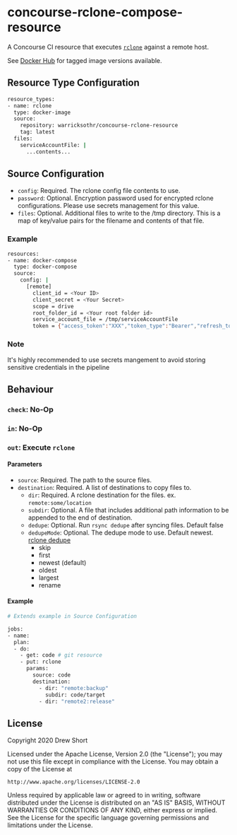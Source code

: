 # concourse-rclone-compose-resource

A Concourse CI resource that executes [`rclone`](https://rclone.org/) 
against a remote host.

See [Docker Hub](https://cloud.docker.com/repository/docker/warricksothr/concourse-rclone-resource)
for tagged image versions available.

## Resource Type Configuration

```bash
resource_types:
- name: rclone
  type: docker-image
  source:
    repository: warricksothr/concourse-rclone-resource
    tag: latest
  files:
    serviceAccountFile: |
      ...contents...
```

## Source Configuration

* `config`: Required. The rclone config file contents to use.
* `password`: Optional. Encryption password used for encrypted rclone configurations. Please use secrets management for this value.
* `files`: Optional. Additional files to write to the /tmp directory. This is a map of key/value pairs for the filename and contents of that file.

### Example

```bash
resources:
- name: docker-compose
  type: docker-compose
  source:
    config: |
      [remote]
        client_id = <Your ID>
        client_secret = <Your Secret>
        scope = drive
        root_folder_id = <Your root folder id>
        service_account_file = /tmp/serviceAccountFile
        token = {"access_token":"XXX","token_type":"Bearer","refresh_token":"XXX","expiry":"2014-03-16T13:57:58.955387075Z"}
```

### Note

It's highly recommended to use secrets mangement to avoid storing sensitive credentials in the pipeline

## Behaviour

### `check`: No-Op

### `in`: No-Op

### `out`: Execute `rclone`

#### Parameters

* `source`: Required. The path to the source files.
* `destination`: Required. A list of destinations to copy files to.
    * `dir`: Required. A rclone destination for the files. ex. `remote:some/location`
    * `subdir`: Optional. A file that includes additional path information to be appended to the end of destination.
    * `dedupe`: Optional. Run `rsync dedupe` after syncing files. Default false
    * `dedupeMode`: Optional. The dedupe mode to use. Default newest. [rclone dedupe](https://rclone.org/commands/rclone_dedupe/)
      * skip
      * first
      * newest (default)
      * oldest
      * largest
      * rename

#### Example

```bash
# Extends example in Source Configuration

jobs:
- name:
  plan:
  - do:
    - get: code # git resource
    - put: rclone
      params:
        source: code
        destination: 
          - dir: "remote:backup"
            subdir: code/target
          - dir: "remote2:release"
```

## License

Copyright 2020 Drew Short

Licensed under the Apache License, Version 2.0 (the "License");
you may not use this file except in compliance with the License.
You may obtain a copy of the License at

    http://www.apache.org/licenses/LICENSE-2.0

Unless required by applicable law or agreed to in writing, software
distributed under the License is distributed on an "AS IS" BASIS,
WITHOUT WARRANTIES OR CONDITIONS OF ANY KIND, either express or implied.
See the License for the specific language governing permissions and
limitations under the License.